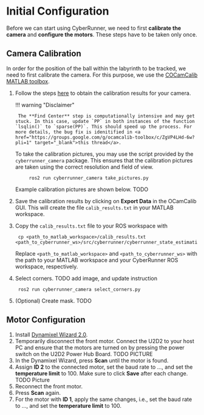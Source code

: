 Initial Configuration
=====

Before we can start using CyberRunner, we need to first **calibrate the camera** and **configure the motors**. These steps have to be taken only once. 

## Camera Calibration

In order for the position of the ball within the labyrinth to be tracked, we need to first calibrate the camera. For this purpose, we use the <a href="https://sites.google.com/site/scarabotix/ocamcalib-omnidirectional-camera-calibration-toolbox-for-matlab" target="_blank">COCamCalib MATLAB toolbox</a>.

1. Follow the steps <a href="https://sites.google.com/site/scarabotix/ocamcalib-omnidirectional-camera-calibration-toolbox-for-matlab" target="_blank">here</a> to obtain the calibration results for your camera. 

    !!! warning "Disclaimer"

        The **Find Center** step is computationally intensive and may get stuck. In this case, update `PP` in both instances of the function `lsqlin()` to `sparse(PP)`. This should speed up the process. For more details, the bug fix is idenitified in <a href="https://groups.google.com/g/ocamcalib-toolbox/c/ZgVP4LHd-6w?pli=1" target="_blank">this thread</a>.

    To take the calibration pictures, you may use the script provided by the `cyberrunner_camera` package. This ensures that the calibration pictures are taken using the correct resolution and field of view.

            ros2 run cyberrunner_camera take_pictures.py
    
    Example calibration pictures are shown below. TODO

3. Save the calibration results by clicking on **Export Data** in the OCamCalib GUI. This will create the file `calib_results.txt` in your MATLAB workspace.

4. Copy the `calib_results.txt` file to your ROS workspace with

        cp <path_to_matlab_workspace>/calib_results.txt <path_to_cyberrunner_ws>/src/cyberrunner/cyberrunner_state_estimation/cyberrunner_state_estimation/data
    Replace `<path_to_matlab_workspace>` and `<path_to_cyberrunner_ws>` with the path to your MATLAB workspace and your CyberRunner ROS workspace, respectively.

5. Select corners. TODO add image, and update instruction

        ros2 run cyberrunner_camera select_corners.py
        
6. (Optional) Create mask. TODO

## Motor Configuration

1. Install [Dynamixel Wizard 2.0](https://emanual.robotis.com/docs/en/software/dynamixel/dynamixel_wizard2/).
2. Temporarily disconnect the front motor. Connect the U2D2 to your host PC and ensure that the motors are turned on by pressing the power switch on the U2D2 Power Hub Board. TODO PICTURE
3. In the Dynamixel Wizard, press **Scan** until the motor is found.
4. Assign **ID 2** to the connected motor, set the baud rate to ..., and set the **temperature limit** to 100. Make sure to click **Save** after each change. TODO Picture
5. Reconnect the front motor.
6. Press **Scan** again.
7. For the motor with **ID 1**, apply the same changes, i.e., set the baud rate to ..., and set the **temperature limit** to 100.


